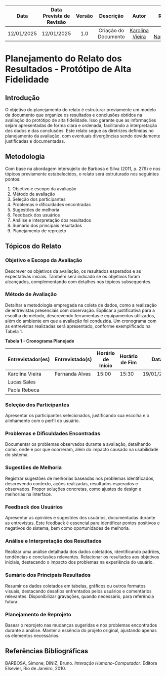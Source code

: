 |    **Data**    | **Data Prevista de Revisão** | **Versão** |        **Descrição**        |                 **Autor**                 |                **Revisor**                 |
|:--------------:|:---------------------------:|:----------:|:---------------------------:|:-----------------------------------------:|:------------------------------------------:|
|  12/01/2025    |        12/01/2025          |    1.0     |     Criação do Documento     | [Karolina Vieira](https://github.com/Karolina91) |  [Paola Nascimento](https://github.com/paolaalim) |


# Planejamento do Relato dos Resultados - Protótipo de Alta Fidelidade

## Introdução
O objetivo do planejamento do relato é estruturar previamente um modelo de documento que organize os resultados e conclusões obtidos na avaliação do protótipo de alta fidelidade. Isso garante que as informações sejam apresentadas de forma clara e ordenada, facilitando a interpretação dos dados e das conclusões. Este relato segue as diretrizes definidas no planejamento da avaliação, com eventuais divergências sendo devidamente justificadas e documentadas.


## Metodologia
Com base na abordagem intersujeito de Barbosa e Silva (2011, p. 279) e nos tópicos previamente estabelecidos, o relato será estruturado nos seguintes pontos:

1. Objetivo e escopo da avaliação  
2. Método de avaliação  
3. Seleção dos participantes  
4. Problemas e dificuldades encontradas  
5. Sugestões de melhoria  
6. Feedback dos usuários  
7. Análise e interpretação dos resultados  
8. Sumário dos principais resultados  
9. Planejamento de reprojeto  


## Tópicos do Relato

### **Objetivo e Escopo da Avaliação**
Descrever os objetivos da avaliação, os resultados esperados e as expectativas iniciais. Também será indicado se os objetivos foram alcançados, complementando com detalhes nos tópicos subsequentes.


### **Método de Avaliação**
Detalhar a metodologia empregada na coleta de dados, como a realização de entrevistas presenciais com observação. Explicar a justificativa para a escolha do método, descrevendo ferramentas e equipamentos utilizados, além do ambiente em que a avaliação foi conduzida. Um cronograma com as entrevistas realizadas será apresentado, conforme exemplificado na Tabela 1.

**Tabela 1 - Cronograma Planejado**

| **Entrevistador(es)** | **Entrevistado(s)** | **Horário de Início** | **Horário de Fim** | **Data**       |
|------------------------|---------------------|-----------------------|--------------------|----------------|
| Karolina Vieira        | Fernanda Alves      | 15:00                | 15:30             | 19/01/2025     |
| Lucas Sales            |                     |                      |                   |                |
| Paola Rebeca           |         |                |             |    |

### **Seleção dos Participantes**
Apresentar os participantes selecionados, justificando sua escolha e o alinhamento com o perfil do usuário. 

### **Problemas e Dificuldades Encontradas**
Documentar os problemas observados durante a avaliação, detalhando como, onde e por que ocorreram, além do impacto causado na usabilidade do sistema.


### **Sugestões de Melhoria**
Registrar sugestões de melhorias baseadas nos problemas identificados, descrevendo contexto, ações realizadas, resultados esperados e observados. Propor soluções concretas, como ajustes de design e melhorias na interface.


### **Feedback dos Usuários**
Apresentar as opiniões e sugestões dos usuários, documentadas durante as entrevistas. Este feedback é essencial para identificar pontos positivos e negativos do sistema, bem como oportunidades de melhoria.


### **Análise e Interpretação dos Resultados**
Realizar uma análise detalhada dos dados coletados, identificando padrões, tendências e conclusões relevantes. Relacionar os resultados aos objetivos iniciais, destacando o impacto dos problemas na experiência do usuário.


### **Sumário dos Principais Resultados**
Resumir os dados coletados em tabelas, gráficos ou outros formatos visuais, destacando desafios enfrentados pelos usuários e comentários relevantes. Disponibilizar gravações, quando necessário, para referência futura.


### **Planejamento de Reprojeto**
Basear o reprojeto nas mudanças sugeridas e nos problemas encontrados durante a análise. Manter a essência do projeto original, ajustando apenas os elementos necessários.


## Referências Bibliográficas
BARBOSA, Simone; DINIZ, Bruno. *Interação Humano-Computador*. Editora Elsevier, Rio de Janeiro, 2010.